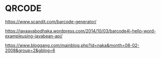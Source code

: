 # QRCODE

https://www.scandit.com/barcode-generator/

https://javaavabodhaka.wordpress.com/2014/10/03/barcode4j-hello-word-exampleusing-javabean-api/

https://www.bloggang.com/mainblog.php?id=naka&month=08-02-2008&group=2&gblog=6
